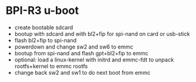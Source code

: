 # BPI-R3 u-boot #

- create bootable sdcard
- bootup with sdcard and with bl2+fip for spi-nand on card or usb-stick
- flash bl2+fip to spi-nand
- powerdown and change sw2 and sw6 to emmc
- bootup from spi-nand and flash gpt+bl2+fip to emmc
- optional: load a linux-kernel with initrd and emmc-fdt to unpack rootfs+kernel to emmc rootfs
- change back sw2 and sw1 to do next boot from emmc

